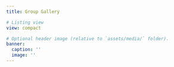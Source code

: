 ```yaml
---
title: Group Gallery

# Listing view
view: compact

# Optional header image (relative to `assets/media/` folder).
banner:
  caption: ''
  image: ''
---
```


